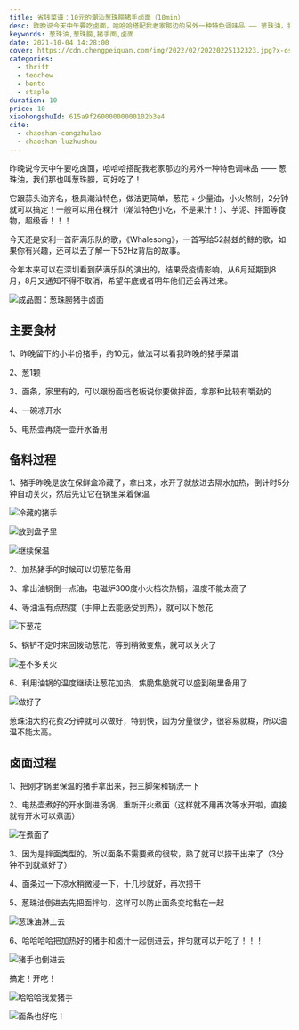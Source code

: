 ```yaml
---
title: 省钱菜谱：10元的潮汕葱珠朥猪手卤面（10min）
desc: 昨晚说今天中午要吃卤面，哈哈哈搭配我老家那边的另外一种特色调味品 —— 葱珠油，我们那也叫葱珠朥，可好吃了！
keywords: 葱珠油,葱珠朥,猪手面,卤面
date: 2021-10-04 14:28:00
cover: https://cdn.chengpeiquan.com/img/2022/02/20220225132323.jpg?x-oss-process=image/interlace,1
categories:
  - thrift
  - teochew
  - bento
  - staple
duration: 10
price: 10
xiaohongshuId: 615a9f26000000000102b3e4
cite:
  - chaoshan-congzhulao
  - chaoshan-luzhushou
---
```


昨晚说今天中午要吃卤面，哈哈哈搭配我老家那边的另外一种特色调味品 —— 葱珠油，我们那也叫葱珠朥，可好吃了！

它跟蒜头油齐名，极具潮汕特色，做法更简单，葱花 + 少量油，小火熬制，2分钟就可以搞定！一般可以用在粿汁（潮汕特色小吃，不是果汁！）、芋泥、拌面等食物，超级香！！！

今天还是安利一首萨满乐队的歌，《Whalesong》，一首写给52赫兹的鲸的歌，如果你有兴趣，还可以去了解一下52Hz背后的故事。

今年本来可以在深圳看到萨满乐队的演出的，结果受疫情影响，从6月延期到8月，8月又通知不得不取消，希望年底或者明年他们还会再过来。

![成品图：葱珠朥猪手卤面](https://cdn.chengpeiquan.com/img/2022/02/20220225132350.jpg?x-oss-process=image/interlace,1)

## 主要食材

1、昨晚留下的小半份猪手，约10元，做法可以看我昨晚的猪手菜谱

2、葱1颗

3、面条，家里有的，可以跟粉面档老板说你要做拌面，拿那种比较有嚼劲的

4、一碗凉开水

5、电热壶再烧一壶开水备用

## 备料过程

1、猪手昨晚是放在保鲜盒冷藏了，拿出来，水开了就放进去隔水加热，倒计时5分钟自动关火，然后先让它在锅里呆着保温

![冷藏的猪手](https://cdn.chengpeiquan.com/img/2022/02/20220225132355.jpg?x-oss-process=image/interlace,1)

![放到盘子里](https://cdn.chengpeiquan.com/img/2022/02/20220225132356.jpg?x-oss-process=image/interlace,1)

![继续保温](https://cdn.chengpeiquan.com/img/2022/02/20220225132345.jpg?x-oss-process=image/interlace,1)

2、加热猪手的时候可以切葱花备用

3、拿出油锅倒一点油，电磁炉300度小火档次热锅，温度不能太高了

4、等油温有点热度（手伸上去能感受到热），就可以下葱花

![下葱花](https://cdn.chengpeiquan.com/img/2022/02/20220225132346.jpg?x-oss-process=image/interlace,1)

5、锅铲不定时来回拨动葱花，等到稍微变焦，就可以关火了

![差不多关火](https://cdn.chengpeiquan.com/img/2022/02/20220225132347.jpg?x-oss-process=image/interlace,1)

6、利用油锅的温度继续让葱花加热，焦脆焦脆就可以盛到碗里备用了

![做好了](https://cdn.chengpeiquan.com/img/2022/02/20220225132348.jpg?x-oss-process=image/interlace,1)

葱珠油大约花费2分钟就可以做好，特别快，因为分量很少，很容易就糊，所以油温不能太高。

## 卤面过程

1、把刚才锅里保温的猪手拿出来，把三脚架和锅洗一下

2、电热壶煮好的开水倒进汤锅，重新开火煮面（这样就不用再次等水开啦，直接就有开水可以煮面）

![在煮面了](https://cdn.chengpeiquan.com/img/2022/02/20220225132353.jpg?x-oss-process=image/interlace,1)

3、因为是拌面类型的，所以面条不需要煮的很软，熟了就可以捞干出来了（3分钟不到就煮好了）

4、面条过一下凉水稍微浸一下，十几秒就好，再次捞干

5、葱珠油倒进去先把面拌匀，这样可以防止面条变坨黏在一起

![葱珠油淋上去](https://cdn.chengpeiquan.com/img/2022/02/20220225132354.jpg?x-oss-process=image/interlace,1)

6、哈哈哈哈把加热好的猪手和卤汁一起倒进去，拌匀就可以开吃了！！！

![猪手也倒进去](https://cdn.chengpeiquan.com/img/2022/02/20220225132349.jpg?x-oss-process=image/interlace,1)

搞定！开吃！

![哈哈哈我爱猪手](https://cdn.chengpeiquan.com/img/2022/02/20220225132352.jpg?x-oss-process=image/interlace,1)

![面条也好吃！](https://cdn.chengpeiquan.com/img/2022/02/20220225132351.jpg?x-oss-process=image/interlace,1)
